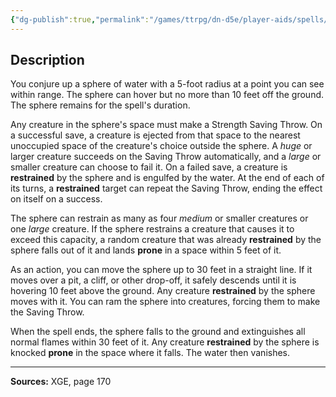 ```yaml
---
{"dg-publish":true,"permalink":"/games/ttrpg/dn-d5e/player-aids/spells/level-4/watery-sphere/","tags":["TTRPG/DND/5e","verbal","somatic","material","concentration","Spell"],"noteIcon":""}
---
```



## Description
You conjure up a sphere of water with a 5-foot radius at a point you can see within range.
The sphere can hover but no more than 10 feet off the ground.
The sphere remains for the spell's duration.

Any creature in the sphere's space must make a Strength Saving Throw.
On a successful save, a creature is ejected from that space to the nearest unoccupied space of the creature's choice outside the sphere.
A *huge* or larger creature succeeds on the Saving Throw automatically, and a *large* or smaller creature can choose to fail it.
On a failed save, a creature is **restrained** by the sphere and is engulfed by the water.
At the end of each of its turns, a **restrained** target can repeat the Saving Throw, ending the effect on itself on a success.

The sphere can restrain as many as four *medium* or smaller creatures or one *large* creature.
If the sphere restrains a creature that causes it to exceed this capacity, a random creature that was already **restrained** by the sphere falls out of it and lands **prone** in a space within 5 feet of it.

As an action, you can move the sphere up to 30 feet in a straight line.
If it moves over a pit, a cliff, or other drop-off, it safely descends until it is hovering 10 feet above the ground.
Any creature **restrained** by the sphere moves with it.
You can ram the sphere into creatures, forcing them to make the Saving Throw.

When the spell ends, the sphere falls to the ground and extinguishes all normal flames within 30 feet of it.
Any creature **restrained** by the sphere is knocked **prone** in the space where it falls.
The water then vanishes.

---

**Sources:** XGE, page 170
